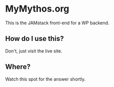 # MyMythos.org

This is the JAMstack front-end for a WP backend.

## How do I use this?

Don't, just visit the live site.

## Where?

Watch this spot for the answer shortly.